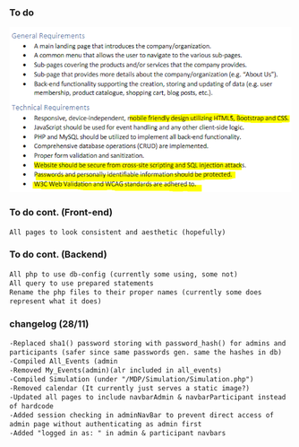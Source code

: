 ### To do
![alt text](https://github.com/kevinnivekkevin/ICT1004P2G6/blob/main/githubImages/Capture.PNG?raw=true)

### To do cont. (Front-end)
	All pages to look consistent and aesthetic (hopefully)
	
### To do cont. (Backend)
	All php to use db-config (currently some using, some not)
	All query to use prepared statements
	Rename the php files to their proper names (currently some does represent what it does)
	
### changelog (28/11)
	-Replaced sha1() password storing with password_hash() for admins and participants (safer since same passwords gen. same the hashes in db)
	-Compiled All_Events (admin
	-Removed My_Events(admin)(alr included in all_events)
	-Compiled Simulation (under "/MDP/Simulation/Simulation.php")
	-Removed calendar (It currently just serves a static image?)
	-Updated all pages to include navbarAdmin & navbarParticipant instead of hardcode
	-Added session checking in adminNavBar to prevent direct access of admin page without authenticating as admin first
	-Added "logged in as: " in admin & participant navbars
